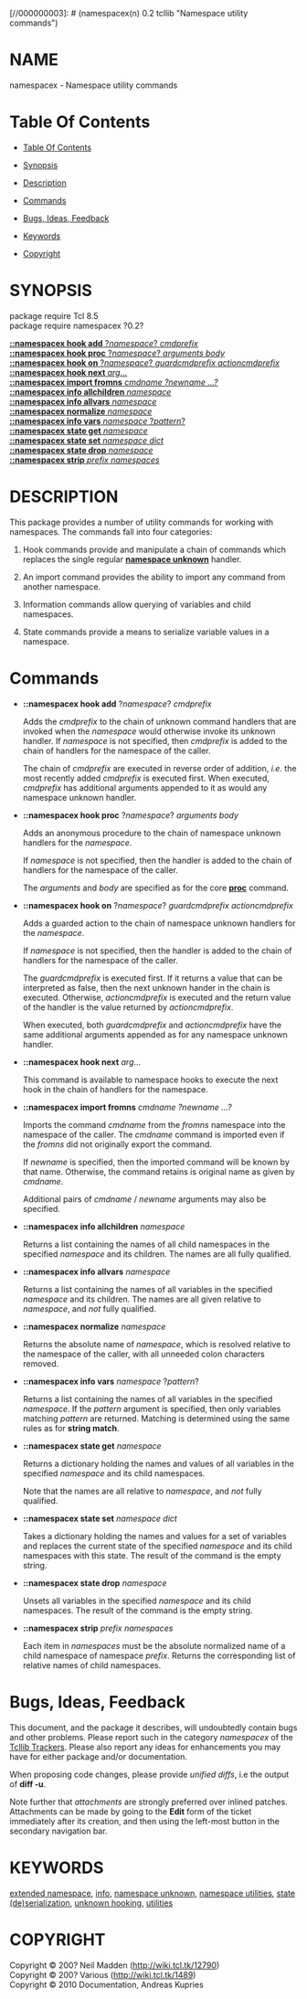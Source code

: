 
[//000000001]: # (namespacex - Namespace utility commands)
[//000000002]: # (Generated from file 'namespacex.man' by tcllib/doctools with format 'markdown')
[//000000003]: # (namespacex(n) 0.2 tcllib "Namespace utility commands")

# NAME

namespacex - Namespace utility commands

# <a name='toc'></a>Table Of Contents

  -  [Table Of Contents](#toc)

  -  [Synopsis](#synopsis)

  -  [Description](#section1)

  -  [Commands](#section2)

  -  [Bugs, Ideas, Feedback](#section3)

  -  [Keywords](#keywords)

  -  [Copyright](#copyright)

# <a name='synopsis'></a>SYNOPSIS

package require Tcl 8.5  
package require namespacex ?0.2?  

[__::namespacex hook add__ ?*namespace*? *cmdprefix*](#1)  
[__::namespacex hook proc__ ?*namespace*? *arguments* *body*](#2)  
[__::namespacex hook on__ ?*namespace*? *guardcmdprefix* *actioncmdprefix*](#3)  
[__::namespacex hook next__ *arg*...](#4)  
[__::namespacex import fromns__ *cmdname ?*newname* ...?*](#5)  
[__::namespacex info allchildren__ *namespace*](#6)  
[__::namespacex info allvars__ *namespace*](#7)  
[__::namespacex normalize__ *namespace*](#8)  
[__::namespacex info vars__ *namespace* ?*pattern*?](#9)  
[__::namespacex state get__ *namespace*](#10)  
[__::namespacex state set__ *namespace* *dict*](#11)  
[__::namespacex state drop__ *namespace*](#12)  
[__::namespacex strip__ *prefix* *namespaces*](#13)  

# <a name='description'></a>DESCRIPTION

This package provides a number of utility commands for working with namespaces.
The commands fall into four categories:

  1. Hook commands provide and manipulate a chain of commands which replaces the
     single regular __[namespace
     unknown](../../../../index.md#namespace_unknown)__ handler.

  1. An import command provides the ability to import any command from another
     namespace.

  1. Information commands allow querying of variables and child namespaces.

  1. State commands provide a means to serialize variable values in a namespace.

# <a name='section2'></a>Commands

  - <a name='1'></a>__::namespacex hook add__ ?*namespace*? *cmdprefix*

    Adds the *cmdprefix* to the chain of unknown command handlers that are
    invoked when the *namespace* would otherwise invoke its unknown handler. If
    *namespace* is not specified, then *cmdprefix* is added to the chain of
    handlers for the namespace of the caller.

    The chain of *cmdprefix* are executed in reverse order of addition, *i.e.*
    the most recently added *cmdprefix* is executed first. When executed,
    *cmdprefix* has additional arguments appended to it as would any namespace
    unknown handler.

  - <a name='2'></a>__::namespacex hook proc__ ?*namespace*? *arguments* *body*

    Adds an anonymous procedure to the chain of namespace unknown handlers for
    the *namespace*.

    If *namespace* is not specified, then the handler is added to the chain of
    handlers for the namespace of the caller.

    The *arguments* and *body* are specified as for the core
    __[proc](../../../../index.md#proc)__ command.

  - <a name='3'></a>__::namespacex hook on__ ?*namespace*? *guardcmdprefix* *actioncmdprefix*

    Adds a guarded action to the chain of namespace unknown handlers for the
    *namespace*.

    If *namespace* is not specified, then the handler is added to the chain of
    handlers for the namespace of the caller.

    The *guardcmdprefix* is executed first. If it returns a value that can be
    interpreted as false, then the next unknown hander in the chain is executed.
    Otherwise, *actioncmdprefix* is executed and the return value of the handler
    is the value returned by *actioncmdprefix*.

    When executed, both *guardcmdprefix* and *actioncmdprefix* have the same
    additional arguments appended as for any namespace unknown handler.

  - <a name='4'></a>__::namespacex hook next__ *arg*...

    This command is available to namespace hooks to execute the next hook in the
    chain of handlers for the namespace.

  - <a name='5'></a>__::namespacex import fromns__ *cmdname ?*newname* ...?*

    Imports the command *cmdname* from the *fromns* namespace into the namespace
    of the caller. The *cmdname* command is imported even if the *fromns* did
    not originally export the command.

    If *newname* is specified, then the imported command will be known by that
    name. Otherwise, the command retains is original name as given by *cmdname*.

    Additional pairs of *cmdname* / *newname* arguments may also be specified.

  - <a name='6'></a>__::namespacex info allchildren__ *namespace*

    Returns a list containing the names of all child namespaces in the specified
    *namespace* and its children. The names are all fully qualified.

  - <a name='7'></a>__::namespacex info allvars__ *namespace*

    Returns a list containing the names of all variables in the specified
    *namespace* and its children. The names are all given relative to
    *namespace*, and *not* fully qualified.

  - <a name='8'></a>__::namespacex normalize__ *namespace*

    Returns the absolute name of *namespace*, which is resolved relative to the
    namespace of the caller, with all unneeded colon characters removed.

  - <a name='9'></a>__::namespacex info vars__ *namespace* ?*pattern*?

    Returns a list containing the names of all variables in the specified
    *namespace*. If the *pattern* argument is specified, then only variables
    matching *pattern* are returned. Matching is determined using the same rules
    as for __string match__.

  - <a name='10'></a>__::namespacex state get__ *namespace*

    Returns a dictionary holding the names and values of all variables in the
    specified *namespace* and its child namespaces.

    Note that the names are all relative to *namespace*, and *not* fully
    qualified.

  - <a name='11'></a>__::namespacex state set__ *namespace* *dict*

    Takes a dictionary holding the names and values for a set of variables and
    replaces the current state of the specified *namespace* and its child
    namespaces with this state. The result of the command is the empty string.

  - <a name='12'></a>__::namespacex state drop__ *namespace*

    Unsets all variables in the specified *namespace* and its child namespaces.
    The result of the command is the empty string.

  - <a name='13'></a>__::namespacex strip__ *prefix* *namespaces*

    Each item in *namespaces* must be the absolute normalized name of a child
    namespace of namespace *prefix*. Returns the corresponding list of relative
    names of child namespaces.

# <a name='section3'></a>Bugs, Ideas, Feedback

This document, and the package it describes, will undoubtedly contain bugs and
other problems. Please report such in the category *namespacex* of the [Tcllib
Trackers](http://core.tcl.tk/tcllib/reportlist). Please also report any ideas
for enhancements you may have for either package and/or documentation.

When proposing code changes, please provide *unified diffs*, i.e the output of
__diff -u__.

Note further that *attachments* are strongly preferred over inlined patches.
Attachments can be made by going to the __Edit__ form of the ticket immediately
after its creation, and then using the left-most button in the secondary
navigation bar.

# <a name='keywords'></a>KEYWORDS

[extended namespace](../../../../index.md#extended_namespace),
[info](../../../../index.md#info), [namespace
unknown](../../../../index.md#namespace_unknown), [namespace
utilities](../../../../index.md#namespace_utilities), [state
(de)serialization](../../../../index.md#state_de_serialization), [unknown
hooking](../../../../index.md#unknown_hooking),
[utilities](../../../../index.md#utilities)

# <a name='copyright'></a>COPYRIGHT

Copyright &copy; 200? Neil Madden (http://wiki.tcl.tk/12790)  
Copyright &copy; 200? Various (http://wiki.tcl.tk/1489)  
Copyright &copy; 2010 Documentation, Andreas Kupries

